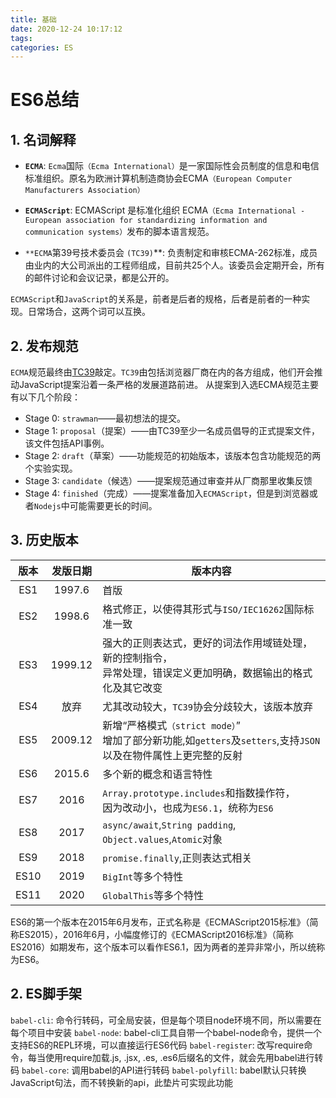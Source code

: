 ```yaml
---
title: 基础
date: 2020-12-24 10:17:12
tags:
categories: ES
---
```


# ES6总结

## 1. 名词解释

-   **`ECMA`**: `Ecma`国际`（Ecma International）`是一家国际性会员制度的信息和电信标准组织。原名为欧洲计算机制造商协会ECMA`（European Computer Manufacturers Association）`

-   **`ECMAScript`**:  ECMAScript 是标准化组织 ECMA`（Ecma International - European association for standardizing information and communication systems）`发布的脚本语言规范。

-   `**ECMA`第39号技术委员会 `(TC39)`**: 负责制定和审核ECMA-262标准，成员由业内的大公司派出的工程师组成，目前共25个人。该委员会定期开会，所有的邮件讨论和会议记录，都是公开的。

`ECMAScript`和`JavaScript`的关系是，前者是后者的规格，后者是前者的一种实现。日常场合，这两个词可以互换。

## 2. 发布规范

`ECMA`规范最终由[TC39](https://github.com/tc39)敲定。`TC39`由包括浏览器厂商在内的各方组成，他们开会推动JavaScript提案沿着一条严格的发展道路前进。 从提案到入选ECMA规范主要有以下几个阶段：

-   Stage 0: `strawman`——最初想法的提交。
-   Stage 1: `proposal`（提案）——由TC39至少一名成员倡导的正式提案文件，该文件包括API事例。
-   Stage 2: `draft`（草案）——功能规范的初始版本，该版本包含功能规范的两个实验实现。
-   Stage 3: `candidate`（候选）——提案规范通过审查并从厂商那里收集反馈
-   Stage 4: `finished`（完成）——提案准备加入`ECMAScript`，但是到浏览器或者`Nodejs`中可能需要更长的时间。

## 3. 历史版本

| 版本 | 发版日期 | 版本内容                                                     |
| :--: | :------: | ------------------------------------------------------------ |
| ES1  |  1997.6  | 首版                                                         |
| ES2  |  1998.6  | 格式修正，以使得其形式与`ISO/IEC16262`国际标准一致           |
| ES3  | 1999.12  | 强大的正则表达式，更好的词法作用域链处理，新的控制指令，<br />异常处理，错误定义更加明确，数据输出的格式化及其它改变 |
| ES4  |   放弃   | 尤其改动较大，`TC39`协会分歧较大，该版本放弃                 |
| ES5  | 2009.12  | 新增“严格模式`（strict mode）`”<br />增加了部分新功能,如`getters`及`setters`,支持`JSON`以及在物件属性上更完整的反射 |
| ES6  |  2015.6  | 多个新的概念和语言特性                                       |
| ES7  |   2016   | `Array.prototype.includes`和指数操作符，<br />因为改动小，也成为`ES6.1`，统称为`ES6` |
| ES8  |   2017   | `async/await`,`String padding`, `Object.values`,`Atomic`对象 |
| ES9  |   2018   | `promise.finally`,正则表达式相关                             |
| ES10 |   2019   | `BigInt`等多个特性                                           |
| ES11 |   2020   | `GlobalThis`等多个特性                                       |

ES6的第一个版本在2015年6月发布，正式名称是《ECMAScript2015标准》（简称ES2015），2016年6月，小幅度修订的《ECMAScript2016标准》（简称ES2016）如期发布，这个版本可以看作ES6.1，因为两者的差异非常小，所以统称为ES6。

## 2. ES脚手架

`babel-cli`: 命令行转码，可全局安装，但是每个项目node环境不同，所以需要在每个项目中安装
`babel-node`: babel-cli工具自带一个babel-node命令，提供一个支持ES6的REPL环境，可以直接运行ES6代码
`babel-register`: 改写require命令，每当使用require加载.js, .jsx, .es, .es6后缀名的文件，就会先用babel进行转码
`babel-core`: 调用babel的API进行转码
`babel-polyfill`: babel默认只转换JavaScript句法，而不转换新的api，此垫片可实现此功能









<!-- more -->
